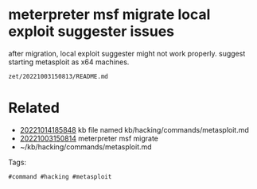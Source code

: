 # meterpreter msf migrate local exploit suggester issues
after migration, local exploit suggester might not work properly. suggest starting metasploit as x64 machines.

` zet/20221003150813/README.md `

# Related

- [20221014185848](/zet/20221014185848/README.md) kb file named kb/hacking/commands/metasploit.md
- [20221003150814](/zet/20221003150814/README.md) meterpreter msf migrate
- ~/kb/hacking/commands/metasploit.md

Tags:

    #command #hacking #metasploit 
